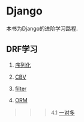 # Django

本书为Django的进阶学习路程.

## DRF学习

1. [序列化](https://github.com/1084540622/Django/blob/master/%E5%BA%8F%E5%88%97%E5%8C%96.md)

2. [CBV](https://github.com/1084540622/Django/blob/master/CBV.md)

3. [filter](https://github.com/1084540622/Django/blob/master/filters.md)

4. [ORM](https://github.com/1084540622/Django/blob/master/ORM.md)
>>> 4.1 [一对多](https://github.com/1084540622/Django/blob/master/Foreignkey.md)